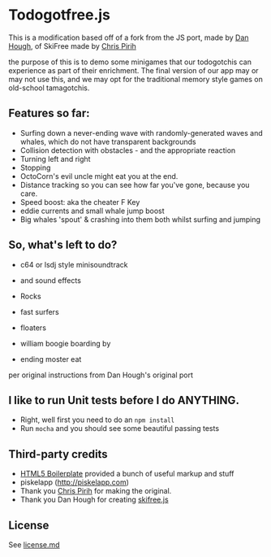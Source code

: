 # Todogotfree.js


This is a modification based off of a fork from the 
JS port, made by [Dan Hough](http://www.danhough.com/blog/skifree-js/), of SkiFree made by [Chris Pirih](http://ski.ihoc.net/)

the purpose of this is to demo some minigames that our todogotchis can experience as part of their enrichment.  The final version of our app may or may not use this, and we may opt for the traditional memory style games on old-school tamagotchis.

## Features so far:

* Surfing down a never-ending wave with randomly-generated waves and whales, which do not have transparent backgrounds
* Collision detection with obstacles - and the appropriate reaction
* Turning left and right
* Stopping
* OctoCorn's evil uncle might eat you at the end.
* Distance tracking so you can see how far you've gone, because you care.
* Speed boost: aka the cheater F Key
* eddie currents and small whale jump boost
* Big whales 'spout' & crashing into them both whilst surfing and jumping

## So, what's left to do?

* c64 or lsdj style minisoundtrack 
* and sound effects

* Rocks
* fast surfers
* floaters
* william boogie boarding by
* ending moster eat


per original instructions from Dan Hough's original port
## I like to run Unit tests before I do ANYTHING.

* Right, well first you need to do an `npm install`
* Run `mocha` and you should see some beautiful passing tests

## Third-party credits

* [HTML5 Boilerplate](http://html5boilerplate.com) provided a bunch of useful markup and stuff
* piskelapp (http://piskelapp.com)
* Thank you [Chris Pirih](http://ski.ihoc.net/) for making the original.
* Thank you Dan Hough for creating [skifree.js](http://www.danhough.com/blog/skifree-js/) 

## License

See [license.md](blob/master/license.md)
